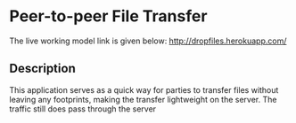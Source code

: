 Peer-to-peer File Transfer
=========================

The live working model link is given below:
http://dropfiles.herokuapp.com/

Description
------------
This application serves as a quick way for parties to transfer files without leaving any footprints, making the transfer lightweight on the server.
The traffic still does pass through the server
